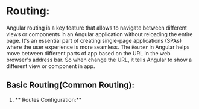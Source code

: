# Routing:

Angular routing is a key feature that allows to navigate between different views or components in an Angular application without reloading the entire page. It's an essential part of creating single-page applications (SPAs) where the user experience is more seamless.
The `Router` in Angular helps move between different parts of app based on the URL in the web browser's address bar. So when change the URL, it tells Angular to show a different view or component in app.

## Basic Routing(Common Routing):

1. ** Routes Configuration:**
